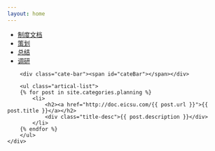 ```yaml
---
layout: home
---
```


<div class="index-content blog">
    <div class="section">
        <ul class="artical-cate">
            <li ><a href="http://doc.eicsu.com/system"><span>制度文档</span></a></li>
            <li class="on"><a href="http://doc.eicsu.com/planning"><span>策划</span></a></li>
            <li ><a href="http://doc.eicsu.com/summary"><span>总结</span></a></li>
            <li ><a href="http://doc.eicsu.com/survey"><span>调研</span></a></li>
        </ul>

        <div class="cate-bar"><span id="cateBar"></span></div>

        <ul class="artical-list">
        {% for post in site.categories.planning %}
            <li>
                <h2><a href="http://doc.eicsu.com/{{ post.url }}">{{ post.title }}</a></h2>
                <div class="title-desc">{{ post.description }}</div>
            </li>
        {% endfor %}
        </ul>
    </div>
</div>
